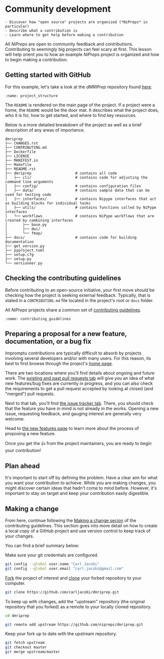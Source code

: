# Community development

```{admonition} Objectives
- Discover how "open source" projects are organized (*NiPreps* in particular)
- Describe what a contribution is
- Learn where to get help before making a contribution
```

All *NiPreps* are open to community feedback and contributions.
Contributing to seemingly big projects can feel scary at first.
This lesson will help orient you to how an example *NiPreps* project is organized and how to begin making a contribution.

## Getting started with GitHub

For this example, let's take a look at the *dMRIPrep* repository found [here](https://github.com/nipreps/dmriprep).

```{figure} ../images/project_structure.png
:name: project_structure
```

The `README` is rendered on the main page of the project.
If a project were a home, the `README` would be the door mat.
It describes what the project does, who it is for, how to get started, and where to find key resources.

Below is a more detailed breakdown of the project as well as a brief description of any areas of importance.

```
dmriprep
├── CHANGES.rst
├── CONTRIBUTING.md
├── Dockerfile
├── LICENSE
├── MANIFEST.in
├── Makefile
├── README.rst
├── dmriprep                    # contains all code
│   ├── cli/                    # contains code for adjusting the command line arguments
│   ├── config/                 # contains configuration files
│   ├── data/                   # contains sample data that can be used for testing code
│   ├── interfaces/             # contains Nipype interfaces that act as building blocks for individual tasks
│   ├── utils/                  # contains functions called by NiPype interfaces
│   └── workflows               # contains NiPype workflows that are created by combining interfaces
│       ├── base.py
│       ├── dwi/
│       └── fmap/
├── docs/                       # contains code for building documentation
├── get_version.py
├── pyproject.toml
├── setup.cfg
├── setup.py
└── versioneer.py
```

## Checking the contributing guidelines

Before contributing to an open-source initiative, your first move *should* be checking how the project is seeking external feedback.
Typically, that is stated in a `CONTRIBUTING.md` file located in the project's root or `docs` folder.

All *NiPreps* projects share a common set of [contributing guidelines](https://nipreps.org/community/).

```{figure} ../images/contrib_guidelines.png
:name: contributing_guidelines
```

## Preparing a proposal for a new feature, documentation, or a bug fix

Impromptu contributions are typically difficult to absorb by projects involving several developers and/or with many users.
For this reason, its best to first browse through the project's [home page](https://github.com/nipreps/dmriprep).

There are two locations where you'll find details about ongoing and future work.
The [existing and past pull requests tab](https://github.com/nipreps/dmriprep/pulls) will give you an idea of what new features/bug fixes are currently in progress, and you can also check the requirements to get a pull request accepted by looking at closed (and "merged") pull requests.

Next to that tab, you'll find [the issue tracker tab](https://github.com/nipreps/dmriprep/issues/).
There, you should check that the feature you have in mind is not already in the works.
Opening a new issue, requesting feedback, and gauging interest are generally very welcome.

Head to [the new features page](https://nipreps.org/community/features/) to learn more about the process of proposing a new feature.

Once you get the 👍 from the project maintainers, you are ready to begin your contribution!

## Plan ahead

It's important to start off by defining the problem.
Have a clear aim for what you want your contribution to achieve.
While you are making changes, you might discover certain ideas that hadn't come to mind before.
However, it's important to stay on target and keep your contribution easily digestible.

## Making a change

From here, continue following the [Making a change secion](https://nipreps.org/community/CONTRIBUTING/#making-a-change) of the contributing guidelines.
This section goes into more detail on how to create a local copy of a GitHub project and use version control to keep track of your changes.

You can find a brief summary below:

Make sure your git credentials are configured.

```bash
git config --global user.name "Carl Jacobi"
git config --global user.email "carl.jacobi@gmail.com"
```

[Fork](https://docs.github.com/en/github/getting-started-with-github/fork-a-repo) the project of interest and [clone](https://docs.github.com/en/github/creating-cloning-and-archiving-repositories/cloning-a-repository) your forked repository to your computer.

```bash
git clone https://github.com/carljacobi/dmriprep.git
```

To keep up with changes, add the "upstream" repository (the original repository that you forked) as a remote to your locally cloned repository.

```bash
cd dmriprep

git remote add upstream https://github.com/nipreps/dmriprep.git
```

Keep your fork up to date with the upstream repository.

```bash
git fetch upstream
git checkout master
git merge upstream/master
```
